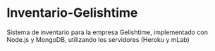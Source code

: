 # Inventario-Gelishtime
Sistema de inventario para la empresa Gelishtime, implementado con Node.js y MongoDB, utilizando los servidores (Heroku y mLab)
